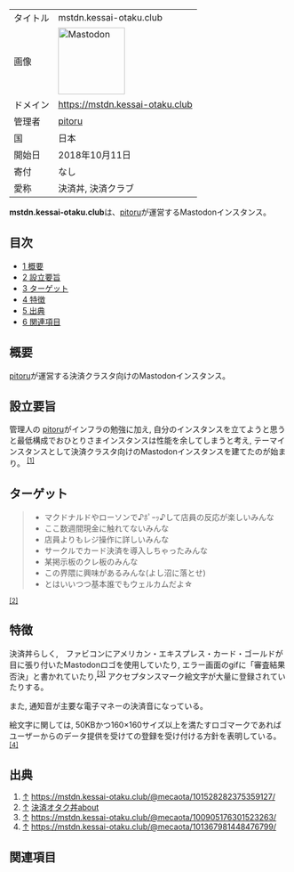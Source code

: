<div>

|          |                                                                                                                                                                                                                                                                                                        |
|----------|--------------------------------------------------------------------------------------------------------------------------------------------------------------------------------------------------------------------------------------------------------------------------------------------------------|
| タイトル | mstdn.kessai-otaku.club                                                                                                                                                                                                                                                                                |
| 画像     | [<img src="/images/thumb/0/00/Mastodon_logo.png/120px-Mastodon_logo.png" srcset="/images/thumb/0/00/Mastodon_logo.png/180px-Mastodon_logo.png 1.5x, /images/0/00/Mastodon_logo.png 2x" width="120" height="120" alt="Mastodon" />](/%E3%83%95%E3%82%A1%E3%82%A4%E3%83%AB:Mastodon_logo.png "Mastodon") |
| ドメイン | <a href="https://mstdn.kessai-otaku.club" rel="nofollow">https://mstdn.kessai-otaku.club</a>                                                                                                                                                                                                           |
| 管理者   | <a href="https://mstdn.kessai-otaku.club/@mecaota" rel="nofollow">pitoru</a>                                                                                                                                                                                                                           |
| 国       | 日本                                                                                                                                                                                                                                                                                                   |
| 開始日   | 2018年10月11日                                                                                                                                                                                                                                                                                         |
| 寄付     | なし                                                                                                                                                                                                                                                                                                   |
| 愛称     | 決済丼, 決済クラブ                                                                                                                                                                                                                                                                                     |

**mstdn.kessai-otaku.club**は、<a href="https://mstdn.kessai-otaku.club/@mecaota" rel="nofollow">pitoru</a>が運営するMastodonインスタンス。

<div>

<div lang="ja" dir="ltr">

## 目次

</div>

-   [1 概要](#.E6.A6.82.E8.A6.81)
-   [2 設立要旨](#.E8.A8.AD.E7.AB.8B.E8.A6.81.E6.97.A8)
-   [3 ターゲット](#.E3.82.BF.E3.83.BC.E3.82.B2.E3.83.83.E3.83.88)
-   [4 特徴](#.E7.89.B9.E5.BE.B4)
-   [5 出典](#.E5.87.BA.E5.85.B8)
-   [6 関連項目](#.E9.96.A2.E9.80.A3.E9.A0.85.E7.9B.AE)

</div>

## 概要

<a href="https://mstdn.kessai-otaku.club/@mecaota" rel="nofollow">pitoru</a>が運営する決済クラスタ向けのMastodonインスタンス。

## 設立要旨

管理人の <a href="https://mstdn.kessai-otaku.club/@mecaota" rel="nofollow">pitoru</a>がインフラの勉強に加え, 自分のインスタンスを立てようと思うと最低構成でおひとりさまインスタンスは性能を余してしまうと考え, テーマインスタンスとして決済クラスタ向けのMastodonインスタンスを建てたのが始まり。 <sup>[\[1\]](#cite_note-1)</sup>

## ターゲット

> -   マクドナルドやローソンで♪ﾎﾟｰｯ♪して店員の反応が楽しいみんな
> -   ここ数週間現金に触れてないみんな
> -   店員よりもレジ操作に詳しいみんな
> -   サークルでカード決済を導入しちゃったみんな
> -   某掲示板のクレ板のみんな
> -   この界隈に興味があるみんな(よし沼に落とせ)
> -   とはいいつつ基本誰でもウェルカムだよ☆

<sup>[\[2\]](#cite_note-2)</sup>

## 特徴

決済丼らしく,　ファビコンにアメリカン・エキスプレス・カード・ゴールドが目に張り付いたMastodonロゴを使用していたり, エラー画面のgifに「審査結果 否決」と書かれていたり,<sup>[\[3\]](#cite_note-3)</sup> アクセプタンスマーク絵文字が大量に登録されていたりする。

また, 通知音が主要な電子マネーの決済音になっている。

絵文字に関しては, 50KBかつ160×160サイズ以上を満たすロゴマークであればユーザーからのデータ提供を受けての登録を受け付ける方針を表明している。<sup>[\[4\]](#cite_note-4)</sup>

## 出典

<div>

1.  [↑](#cite_ref-1) <a href="https://mstdn.kessai-otaku.club/@mecaota/101528282375359127/" rel="nofollow">https://mstdn.kessai-otaku.club/@mecaota/101528282375359127/</a>
2.  [↑](#cite_ref-2) <a href="https://mstdn.kessai-otaku.club/about" rel="nofollow">決済オタク丼about</a>
3.  [↑](#cite_ref-3) <a href="https://mstdn.kessai-otaku.club/@mecaota/100905176301523263/" rel="nofollow">https://mstdn.kessai-otaku.club/@mecaota/100905176301523263/</a>
4.  [↑](#cite_ref-4) <a href="https://mstdn.kessai-otaku.club/@mecaota/101367981448476799/" rel="nofollow">https://mstdn.kessai-otaku.club/@mecaota/101367981448476799/</a>

</div>

## 関連項目

</div>
